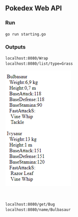 ## Pokedex Web API
### Run
`go run starting.go`

### Outputs
`localhost:8080/Wrap`</br>
`localhost:8080/list/type=Grass`</br>

![Screenshot](https://github.com/fatiherdogan01/pokedex/blob/master/images/output.PNG)

</br>

`localhost:8080/get/Bug`</br>
`localhost:8080/name/Bulbasaur`
